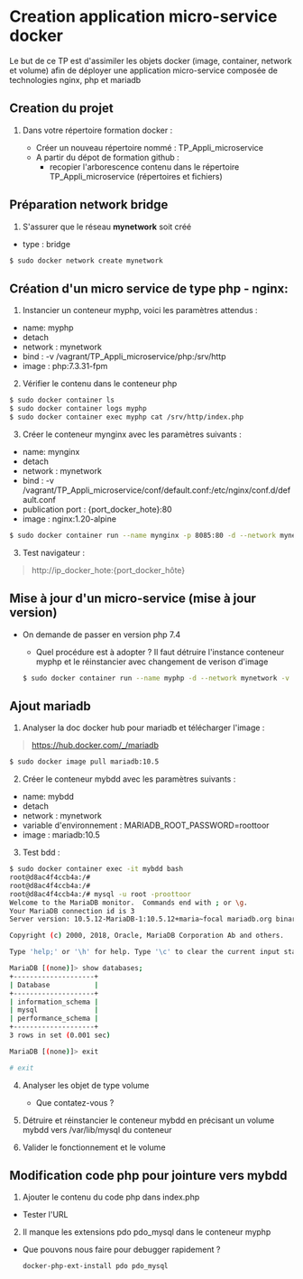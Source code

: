 # Creation application micro-service docker

Le but de ce TP est d'assimiler les objets docker (image, container, network et volume) afin de déployer une application micro-service composée de technologies nginx, php et mariadb

## Creation du projet

1) Dans votre répertoire formation docker :

    - Créer un nouveau répertoire nommé : TP_Appli_microservice
    - A partir du dépot de formation github : 
        - recopier l'arborescence contenu dans le répertoire TP_Appli_microservice (répertoires et fichiers)

## Préparation network bridge

1) S'assurer que le réseau **mynetwork** soit créé
  - type : bridge

```bash
$ sudo docker network create mynetwork
```

## Création d'un micro service de type php - nginx:

1) Instancier un conteneur myphp, voici les paramètres attendus :

  - name: myphp
  - detach
  - network : mynetwork
  - bind :
      -v /vagrant/TP_Appli_microservice/php:/srv/http
  - image : php:7.3.31-fpm

2) Vérifier le contenu dans le conteneur php

```bash
$ sudo docker container ls
$ sudo docker container logs myphp
$ sudo docker container exec myphp cat /srv/http/index.php
```

3) Créer le conteneur mynginx avec les paramètres suivants :

  - name: mynginx
  - detach
  - network : mynetwork
  - bind :
      -v /vagrant/TP_Appli_microservice/conf/default.conf:/etc/nginx/conf.d/default.conf
  - publication port : {port_docker_hote}:80
  - image : nginx:1.20-alpine

```bash
$ sudo docker container run --name mynginx -p 8085:80 -d --network mynetwork -v /vagrant/TP_Appli_microservice/conf/default.conf:/etc/nginx/conf.d/default.conf nginx:1.20-alpine
```

3) Test navigateur :

> http://ip_docker_hote:{port_docker_hôte}

## Mise à jour d'un micro-service (mise à jour version)

- On demande de passer en version php 7.4

  - Quel procédure est à adopter ? Il faut détruire l'instance conteneur myphp et le réinstancier avec changement de verison d'image

  ```bash
  $ sudo docker container run --name myphp -d --network mynetwork -v /vagrant/TP_Appli_microservice/php/:/srv/http/ php:7.4.24-fpm
  ```


## Ajout mariadb


1. Analyser la doc docker hub pour mariadb et télécharger l'image :

> https://hub.docker.com/_/mariadb

```bash
$ sudo docker image pull mariadb:10.5
```

2. Créer le conteneur mybdd avec les paramètres suivants :

  - name: mybdd
  - detach
  - network : mynetwork
  - variable d'environnement : MARIADB_ROOT_PASSWORD=roottoor
  - image : mariadb:10.5


3. Test bdd :

```bash
$ sudo docker container exec -it mybdd bash
root@d8ac4f4ccb4a:/# 
root@d8ac4f4ccb4a:/# 
root@d8ac4f4ccb4a:/# mysql -u root -proottoor
Welcome to the MariaDB monitor.  Commands end with ; or \g.
Your MariaDB connection id is 3
Server version: 10.5.12-MariaDB-1:10.5.12+maria~focal mariadb.org binary distribution

Copyright (c) 2000, 2018, Oracle, MariaDB Corporation Ab and others.

Type 'help;' or '\h' for help. Type '\c' to clear the current input statement.

MariaDB [(none)]> show databases;
+--------------------+
| Database           |
+--------------------+
| information_schema |
| mysql              |
| performance_schema |
+--------------------+
3 rows in set (0.001 sec)

MariaDB [(none)]> exit

# exit
```

4. Analyser les objet de type volume

    - Que contatez-vous ?

5. Détruire et réinstancier le conteneur mybdd en précisant un volume mybdd vers /var/lib/mysql du conteneur

6. Valider le fonctionnement et le volume


## Modification code php pour jointure vers mybdd

1. Ajouter le contenu du code php dans index.php

  - Tester l'URL

2. Il manque les extensions pdo pdo_mysql dans le conteneur myphp

  - Que pouvons nous faire pour debugger rapidement ?

     ```docker-php-ext-install pdo pdo_mysql```





